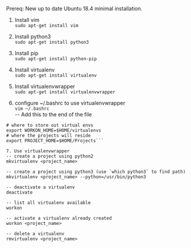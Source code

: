 Prereq: New up to date Ubuntu 18.4 minimal installation.

1. Install vim  
`sudo apt-get install vim`

2. Install python3  
`sudo apt-get install python3`

3. Install pip  
`sudo apt-get install python-pip`

4. Install virtualenv  
`sudo apt-get install virtualenv`

5. Install virtualenvwrapper  
`sudo apt-get install virtualenvwrapper`

6. configure ~/.bashrc to use virtualenvwrapper  
`vim ~/.bashrc`  
-- Add this to the end of the file  
```# VIRTUALENVWRAPPER files
# where to store out virtual envs
export WORKON_HOME=$HOME/virtualenvs
# where the projects will reside
export PROJECT_HOME=$HOME/Projects```

7. Use virtualenvwrapper
-- create a project using python2
mkvirtualenv <project_name>

-- create a project using python3 (use `which python3` to find path)
mkvirtualenv <project_name> --python=/usr/bin/python3

-- deactivate a virtualenv
deactivate

-- list all virtualenv available
workon

-- activate a virtualenv already created
workon <project_name>

-- delete a virtualenv
rmvirtualenv <project_name>


